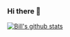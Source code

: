 ### Hi there 👋

[![Bill's github stats](https://github-readme-stats.vercel.app/api?username=sunbingfeng&theme=dark)](https://github.com/anuraghazra/github-readme-stats)

<!--
**sunbingfeng/sunbingfeng** is a ✨ _special_ ✨ repository because its `README.md` (this file) appears on your GitHub profile.

Here are some ideas to get you started:

- 🔭 I’m currently working on ...
- 🌱 I’m currently learning ...
- 👯 I’m looking to collaborate on ...
- 🤔 I’m looking for help with ...
- 💬 Ask me about ...
- 📫 How to reach me: ...
- 😄 Pronouns: ...
- ⚡ Fun fact: ...
-->
